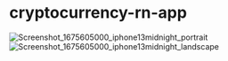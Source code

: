# cryptocurrency-rn-app

![Screenshot_1675605000_iphone13midnight_portrait](https://user-images.githubusercontent.com/95513071/216826469-3e4ede48-2712-4181-82b9-e7505814c300.png)
![Screenshot_1675605000_iphone13midnight_landscape](https://user-images.githubusercontent.com/95513071/216826467-172251dd-5f59-4110-94c6-6cb302aa2bad.png)

